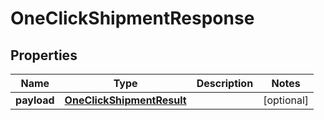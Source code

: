 
# OneClickShipmentResponse

## Properties
Name | Type | Description | Notes
------------ | ------------- | ------------- | -------------
**payload** | [**OneClickShipmentResult**](OneClickShipmentResult.md) |  |  [optional]



